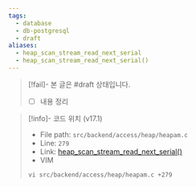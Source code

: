 ```yaml
---
tags:
  - database
  - db-postgresql
  - draft
aliases:
  - heap_scan_stream_read_next_serial
  - heap_scan_stream_read_next_serial()
---
```

> [!fail]- 본 글은 #draft 상태입니다.
> - [ ] 내용 정리

> [!info]- 코드 위치 (v17.1)
> - File path: `src/backend/access/heap/heapam.c`
> - Line: `279`
> - Link: [heap_scan_stream_read_next_serial()](https://github.com/postgres/postgres/blob/REL_17_1/src/backend/access/heap/heapam.c#L273-L296)
> - VIM
> ```
> vi src/backend/access/heap/heapam.c +279
> ```